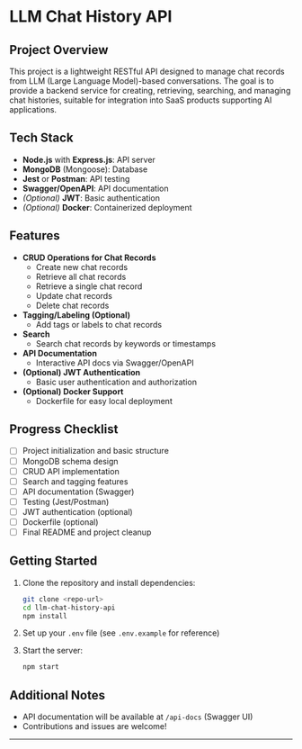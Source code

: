 # LLM Chat History API

## Project Overview

This project is a lightweight RESTful API designed to manage chat records from LLM (Large Language Model)-based conversations. The goal is to provide a backend service for creating, retrieving, searching, and managing chat histories, suitable for integration into SaaS products supporting AI applications.

## Tech Stack

- **Node.js** with **Express.js**: API server
- **MongoDB** (Mongoose): Database
- **Jest** or **Postman**: API testing
- **Swagger/OpenAPI**: API documentation
- _(Optional)_ **JWT**: Basic authentication
- _(Optional)_ **Docker**: Containerized deployment

## Features

- **CRUD Operations for Chat Records**
  - Create new chat records
  - Retrieve all chat records
  - Retrieve a single chat record
  - Update chat records
  - Delete chat records
- **Tagging/Labeling (Optional)**
  - Add tags or labels to chat records
- **Search**
  - Search chat records by keywords or timestamps
- **API Documentation**
  - Interactive API docs via Swagger/OpenAPI
- **(Optional) JWT Authentication**
  - Basic user authentication and authorization
- **(Optional) Docker Support**
  - Dockerfile for easy local deployment

## Progress Checklist

- [ ] Project initialization and basic structure
- [ ] MongoDB schema design
- [ ] CRUD API implementation
- [ ] Search and tagging features
- [ ] API documentation (Swagger)
- [ ] Testing (Jest/Postman)
- [ ] JWT authentication (optional)
- [ ] Dockerfile (optional)
- [ ] Final README and project cleanup

## Getting Started

1. Clone the repository and install dependencies:

   ```bash
   git clone <repo-url>
   cd llm-chat-history-api
   npm install
   ```

2. Set up your `.env` file (see `.env.example` for reference)
3. Start the server:

   ```bash
   npm start
   ```

## Additional Notes

- API documentation will be available at `/api-docs` (Swagger UI)
- Contributions and issues are welcome!

---
